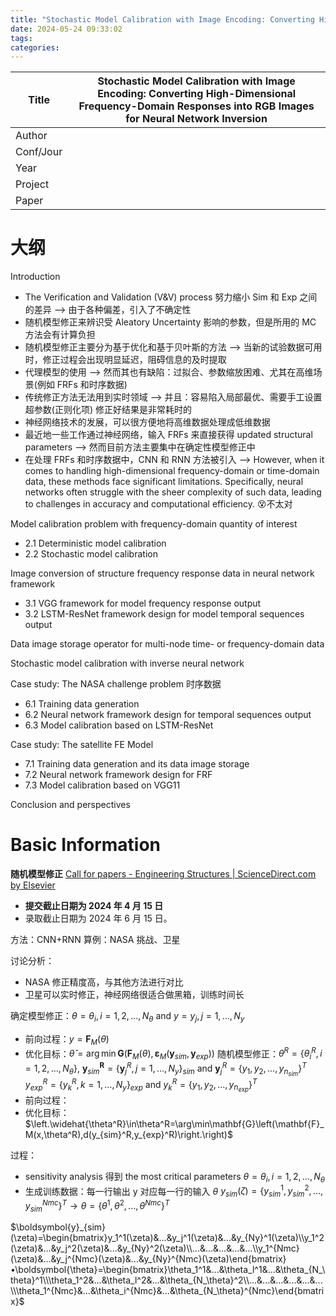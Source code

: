 ```yaml
---
title: "Stochastic Model Calibration with Image Encoding: Converting High-Dimensional Frequency-Domain Responses into RGB Images for Neural Network Inversion"
date: 2024-05-24 09:33:02
tags: 
categories:
---
```


| Title     | Stochastic Model Calibration with Image Encoding: Converting High-Dimensional Frequency-Domain Responses into RGB Images for Neural Network Inversion |
| --------- | ----------------------------------------------------------------------------------------------------------------------------------------------------- |
| Author    |                                                                                                                                                       |
| Conf/Jour |                                                                                                                                                       |
| Year      |                                                                                                                                                       |
| Project   |                                                                                                                                                       |
| Paper     |                                                                                                                                                       |

<!-- more -->

# 大纲

Introduction
- The Verification and Validation (V&V) process 努力缩小 Sim 和 Exp 之间的差异 --> 由于各种偏差，引入了不确定性
- 随机模型修正来辨识受 Aleatory Uncertainty 影响的参数，但是所用的 MC 方法会有计算负担
- 随机模型修正主要分为基于优化和基于贝叶斯的方法 --> 当新的试验数据可用时，修正过程会出现明显延迟，阻碍信息的及时提取
- 代理模型的使用 --> 然而其也有缺陷：过拟合、参数缩放困难、尤其在高维场景(例如 FRFs 和时序数据)
- 传统修正方法无法用到实时领域 --> 并且：容易陷入局部最优、需要手工设置超参数(正则化项) 修正好结果是非常耗时的
- 神经网络技术的发展，可以很方便地将高维数据处理成低维数据
- 最近地一些工作通过神经网络，输入 FRFs 来直接获得 updated structural parameters --> 然而目前方法主要集中在确定性模型修正中 
- 在处理 FRFs 和时序数据中，CNN 和 RNN 方法被引入 --> However, when it comes to handling high-dimensional frequency-domain or time-domain data, these methods face significant limitations. Specifically, neural networks often struggle with the sheer complexity of such data, leading to challenges in accuracy and computational efficiency. 😵不太对

Model calibration problem with frequency-domain quantity of interest
- 2.1 Deterministic model calibration
- 2.2 Stochastic model calibration 

Image conversion of structure frequency response data in neural network framework
- 3.1 VGG framework for model frequency response output
- 3.2 LSTM-ResNet framework design for model temporal sequences output

Data image storage operator for multi-node time- or frequency-domain data

Stochastic model calibration with inverse neural network

Case study: The NASA challenge problem 时序数据
- 6.1 Training data generation 
- 6.2 Neural network framework design for temporal sequences output
- 6.3 Model calibration based on LSTM-ResNet

Case study: The satellite FE Model 
- 7.1 Training data generation and its data image storage
- 7.2 Neural network framework design for FRF
- 7.3 Model calibration based on VGG11

Conclusion and perspectives

# Basic Information

**随机模型修正** [Call for papers - Engineering Structures | ScienceDirect.com by Elsevier](https://www.sciencedirect.com/journal/engineering-structures/about/call-for-papers#computational-methods-for-stochastic-engineering-dynamics)
- **提交截止日期为 2024 年 4 月 15 日**
- 录取截止日期为 2024 年 6 月 15 日。

方法：CNN+RNN
算例：NASA 挑战、卫星

讨论分析：
- NASA 修正精度高，与其他方法进行对比
- 卫星可以实时修正，神经网络很适合做黑箱，训练时间长

确定模型修正：$θ={θ_i,i=1,2,…,N_θ}$ and $y={y_j,j=1,…,N_y }$
- 前向过程：$y=\mathbf{F}_M(\theta)$
- 优化目标：$\widehat{\theta}=\arg\min\mathbf{G}\left(\mathbf{F}_M(\theta),\mathbf{\varepsilon}_M(\mathbf{y}_{sim},\mathbf{y}_{exp})\right)$
随机模型修正：$\theta^R=\left\{\theta_i^R,i=1,2,...,N_\theta\right\},$ 
$\boldsymbol{y}_{sim}^{\boldsymbol{R}}=\left\{\boldsymbol{y}_{j}^{R},j=1,\ldots,N_{y}\right\}_{sim}$ and $\mathbf{y}_{j}^{R}=\left\{y_{1},y_{2},\ldots,y_{n_{sim}}\right\}^{T}$
$y_{exp}^{R}=\left\{y_{k}^{R},k=1,\ldots,N_{y}\right\}_{exp}$ and $y_k^R=\{y_1,y_2,…,y_{n_{exp}} \}^T$
- 前向过程：
- 优化目标：$\left.\widehat{\theta^R}\in\theta^R=\arg\min\mathbf{G}\left(\mathbf{F}_M(x,\theta^R),d(y_{sim}^R,y_{exp}^R)\right.\right)$

过程：
- sensitivity analysis 得到 the most critical parameters $θ={θ_i,i=1,2,…,N_θ}$
- 生成训练数据：每一行输出 y 对应每一行的输入 $\theta$
$y_{sim}(\zeta)=\{y_{sim}^1,y_{sim}^2,...,y_{sim}^{Nmc}\}^T\to\theta=\{\theta^1,\theta^2,...,\theta^{Nmc}\}^T$

$\boldsymbol{y}_{sim}(\zeta)=\begin{bmatrix}y_1^1(\zeta)&...&y_j^1(\zeta)&...&y_{Ny}^1(\zeta)\\y_1^2(\zeta)&...&y_j^2(\zeta)&...&y_{Ny}^2(\zeta)\\...&...&...&...&...\\y_1^{Nmc}(\zeta)&...&y_j^{Nmc}(\zeta)&...&y_{Ny}^{Nmc}(\zeta)\end{bmatrix}•\boldsymbol{\theta}=\begin{bmatrix}\theta_1^1&...&\theta_l^1&...&\theta_{N_\theta}^1\\\theta_1^2&...&\theta_l^2&...&\theta_{N_\theta}^2\\...&...&...&...&...&...\\\theta_1^{Nmc}&...&\theta_i^{Nmc}&...&\theta_{N_\theta}^{Nmc}\end{bmatrix}$

